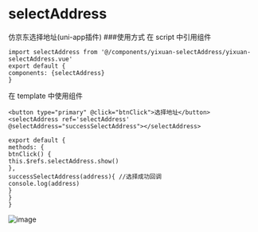 # selectAddress
仿京东选择地址(uni-app插件)
###使用方式
在 script 中引用组件
```
import selectAddress from '@/components/yixuan-selectAddress/yixuan-selectAddress.vue'
export default {
components: {selectAddress}
}
```
在 template 中使用组件
```
<button type="primary" @click="btnClick">选择地址</button>
<selectAddress ref='selectAddress' @selectAddress="successSelectAddress"></selectAddress>
```
```
export default {
methods: {
btnClick() {
this.$refs.selectAddress.show()
},
successSelectAddress(address){ //选择成功回调
console.log(address)
}
}
}
```
![image](https://upload-images.jianshu.io/upload_images/3044645-2fac905579791357.PNG?imageMogr2/auto-orient/strip%7CimageView2/2/w/1240)

